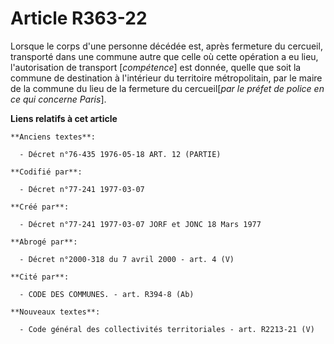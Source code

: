 # Article R363-22

Lorsque le corps d'une personne décédée est, après fermeture du cercueil, transporté dans une commune autre que celle où
cette opération a eu lieu, l'autorisation de transport [*compétence*] est donnée, quelle que soit la commune de destination à
l'intérieur du territoire métropolitain, par le maire de la commune du lieu de la fermeture du cercueil[*par le préfet de
police en ce qui concerne Paris*].

**Liens relatifs à cet article**

	**Anciens textes**:

	  - Décret n°76-435 1976-05-18 ART. 12 (PARTIE)

	**Codifié par**:

	  - Décret n°77-241 1977-03-07

	**Créé par**:

	  - Décret n°77-241 1977-03-07 JORF et JONC 18 Mars 1977

	**Abrogé par**:

	  - Décret n°2000-318 du 7 avril 2000 - art. 4 (V)

	**Cité par**:

	  - CODE DES COMMUNES. - art. R394-8 (Ab)

	**Nouveaux textes**:

	  - Code général des collectivités territoriales - art. R2213-21 (V)
